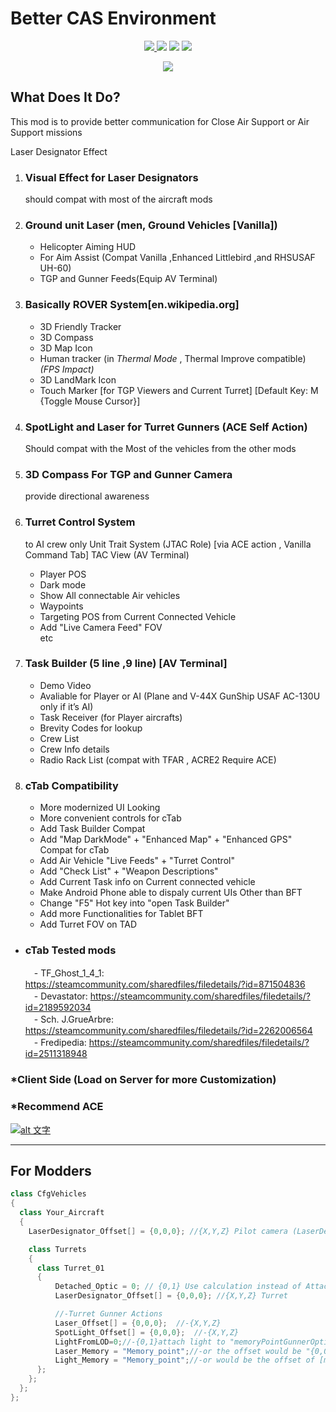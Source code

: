 # Better CAS Environment

<p align="center">
   <a href="https://github.com/Aaren882/Better-CAS-Environment-/releases/latest">
      <img src="https://img.shields.io/github/v/release/Aaren882/Better-CAS-Environment-?label=Latest&color=blue&logo=github" >
   </a>
   <img src="https://img.shields.io/steam/size/2853828143?label=File%20Size&logo=steam" >
   <img src="https://img.shields.io/steam/views/2853828143?label=Steam%20Views&logo=steam" >
   <img src="https://img.shields.io/steam/subscriptions/2853828143?label=Steam%20Downloads&logo=steam" >
</p>

<p align="center">
   <a href="https://discord.gg/QYCuYpDBgf">
        <img src="https://img.shields.io/badge/Discord_Join-Here-blue?style=for-the-badge&logo=discord">
    </a>
</p>

## What Does It Do?

This mod is to provide better communication for Close Air Support or Air Support missions

Laser Designator Effect

1. ### Visual Effect for Laser Designators

    should compat with most of the aircraft mods

2. ### Ground unit Laser (men, Ground Vehicles [Vanilla])

   * Helicopter Aiming HUD
   * For Aim Assist (Compat Vanilla ,Enhanced Littlebird ,and RHSUSAF UH-60)
   * TGP and Gunner Feeds(Equip AV Terminal)

3. ### Basically ROVER System[en.wikipedia.org]

   * 3D Friendly Tracker
   * 3D Compass
   * 3D Map Icon
   * Human tracker (in *Thermal Mode* , Thermal Improve compatible) *(FPS Impact)*
   * 3D LandMark Icon
   * Touch Marker [for TGP Viewers and Current Turret] [Default Key: M {Toggle Mouse Cursor}]

4. ### SpotLight and Laser for Turret Gunners (ACE Self Action)

   Should compat with the Most of the vehicles from the other mods

5. ### 3D Compass For TGP and Gunner Camera

   provide directional awareness

6. ### Turret Control System

   to AI crew only
   Unit Trait System (JTAC Role)
   [via ACE action , Vanilla Command Tab]
   TAC View (AV Terminal)
   * Player POS
   * Dark mode
   * Show All connectable Air vehicles
   * Waypoints
   * Targeting POS from Current Connected Vehicle
   * Add "Live Camera Feed" FOV  
etc

7. ### Task Builder (5 line ,9 line) [AV Terminal]

   * Demo Video
   * Avaliable for Player or AI (Plane and V-44X GunShip USAF AC-130U only if it’s AI)
   * Task Receiver (for Player aircrafts)
   * Brevity Codes for lookup
   * Crew List
   * Crew Info details
   * Radio Rack List (compat with TFAR , ACRE2 Require ACE)

8. ### cTab Compatibility

   * More modernized UI Looking
   * More convenient controls for cTab
   * Add Task Builder Compat
   * Add "Map DarkMode" + "Enhanced Map" + "Enhanced GPS" Compat for cTab
   * Add Air Vehicle "Live Feeds" + "Turret Control"
   * Add "Check List" + "Weapon Descriptions"
   * Add Current Task info on Current connected vehicle
   * Make Android Phone able to dispaly current UIs Other than BFT
   * Change "F5" Hot key into "open Task Builder"
   * Add more Functionalities for Tablet BFT
   * Add Turret FOV on TAD

* ### cTab Tested mods

  　- TF_Ghost_1_4_1: <https://steamcommunity.com/sharedfiles/filedetails/?id=871504836>  
  　- Devastator: <https://steamcommunity.com/sharedfiles/filedetails/?id=2189592034>  
  　- Sch. J.GrueArbre: <https://steamcommunity.com/sharedfiles/filedetails/?id=2262006564>  
  　- Fredipedia: <https://steamcommunity.com/sharedfiles/filedetails/?id=2511318948>  

### *Client Side (Load on Server for more Customization)

### *Recommend ACE

[![alt 文字](https://i.imgur.com/Hh9LjwP.gif "")](https://t.co/SE27C5DP4L)

---

## For Modders

```c++
class CfgVehicles
{
  class Your_Aircraft
  {
    LaserDesignator_Offset[] = {0,0,0}; //{X,Y,Z} Pilot camera (LaserDesignator)

    class Turrets
    {
      class Turret_01
      {
          Detached_Optic = 0; // {0,1} Use calculation instead of AttachTo Bone (TGP View)
          LaserDesignator_Offset[] = {0,0,0}; //{X,Y,Z} Turret

          //-Turret Gunner Actions
          Laser_Offset[] = {0,0,0};  //-{X,Y,Z}
          SpotLight_Offset[] = {0,0,0};  //-{X,Y,Z}
          LightFromLOD=0;//-{0,1}attach light to "memoryPointGunnerOptics" instead of default "{0,0.5,-0.35}" 
          Laser_Memory = "Memory_point";//-or the offset would be "{0,0,0}" (Ground Vehicle Default is "{-0.2,0,-0.1}")
          Light_Memory = "Memory_point";//-or would be the offset of [memoryPointGunnerOptics]
      };
    };
  };
};
```
